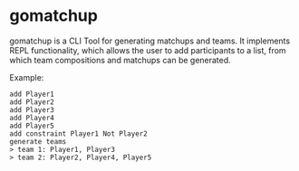 # gomatchup
gomatchup is a CLI Tool for generating matchups and teams. 
It implements REPL functionality, which allows the user to add participants to a list, from which team compositions and matchups can be generated.

Example:
```
add Player1
add Player2
add Player3
add Player4
add Player5
add constraint Player1 Not Player2
generate teams
> team 1: Player1, Player3
> team 2: Player2, Player4, Player5
```
